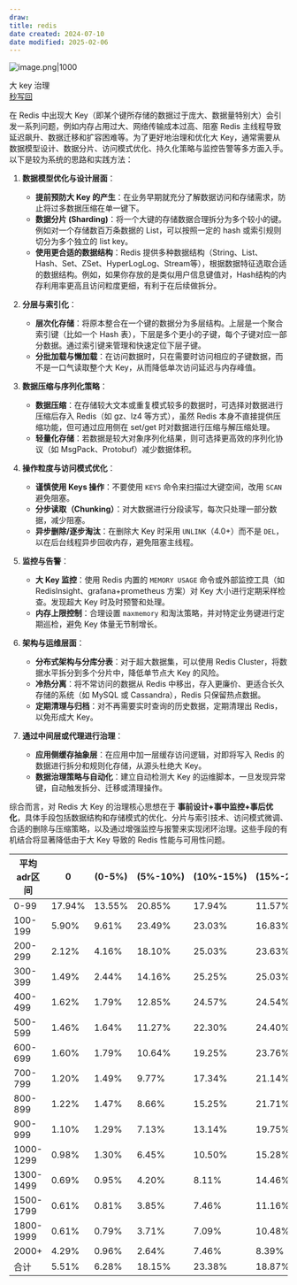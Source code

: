 ```yaml
---
draw:
title: redis
date created: 2024-07-10
date modified: 2025-02-06
---
```


![image.png|1000](https://imagehosting4picgo.oss-cn-beijing.aliyuncs.com/imagehosting/fix-dir%2Fpicgo%2Fpicgo-clipboard-images%2F2025%2F02%2F04%2F15-36-44-ac5753f70bea7710134b972957200512-202502041536074-58f203.png)

大 key 治理  
[秒写回](秒写回)

在 Redis 中出现大 Key（即某个键所存储的数据过于庞大、数据量特别大）会引发一系列问题，例如内存占用过大、网络传输成本过高、阻塞 Redis 主线程导致延迟飙升、数据迁移和扩容困难等。为了更好地治理和优化大 Key，通常需要从数据模型设计、数据分片、访问模式优化、持久化策略与监控告警等多方面入手。以下是较为系统的思路和实践方法：

1. **数据模型优化与设计层面**：
    
    - **提前预防大 Key 的产生**：在业务早期就充分了解数据访问和存储需求，防止将过多数据压缩在单一键下。
    - **数据分片 (Sharding)**：将一个大键的存储数据合理拆分为多个较小的键。例如对一个存储数百万条数据的 List，可以按照一定的 hash 或索引规则切分为多个独立的 list key。
    - **使用更合适的数据结构**：Redis 提供多种数据结构（String、List、Hash、Set、ZSet、HyperLogLog、Stream等），根据数据特征选取合适的数据结构。例如，如果你存放的是类似用户信息键值对，Hash结构的内存利用率更高且访问粒度更细，有利于在后续做拆分。
2. **分层与索引化**：
    
    - **层次化存储**：将原本整合在一个键的数据分为多层结构。上层是一个聚合索引键（比如一个 Hash 表），下层是多个更小的子键，每个子键对应一部分数据。通过索引键来管理和快速定位下层子键。
    - **分批加载与懒加载**：在访问数据时，只在需要时访问相应的子键数据，而不是一口气读取整个大 Key，从而降低单次访问延迟与内存峰值。
3. **数据压缩与序列化策略**：
    
    - **数据压缩**：在存储较大文本或重复模式较多的数据时，可选择对数据进行压缩后存入 Redis（如 gz、lz4 等方式），虽然 Redis 本身不直接提供压缩功能，但可通过应用侧在 set/get 时对数据进行压缩与解压缩处理。
    - **轻量化存储**：若数据是较大对象序列化结果，则可选择更高效的序列化协议（如 MsgPack、Protobuf）减少数据体积。
4. **操作粒度与访问模式优化**：
    
    - **谨慎使用 Keys 操作**：不要使用 `KEYS` 命令来扫描过大键空间，改用 `SCAN` 避免阻塞。
    - **分步读取（Chunking）**：对大数据进行分段读写，每次只处理一部分数据，减少阻塞。
    - **异步删除/逐步淘汰**：在删除大 Key 时采用 `UNLINK`（4.0+）而不是 `DEL`，以在后台线程异步回收内存，避免阻塞主线程。
5. **监控与告警**：
    
    - **大 Key 监控**：使用 Redis 内置的 `MEMORY USAGE` 命令或外部监控工具（如 RedisInsight、grafana+prometheus 方案）对 Key 大小进行定期采样检查。发现超大 Key 时及时预警和处理。
    - **内存上限控制**：合理设置 `maxmemory` 和淘汰策略，并对特定业务键进行定期巡检，避免 Key 体量无节制增长。
6. **架构与运维层面**：
    
    - **分布式架构与分库分表**：对于超大数据集，可以使用 Redis Cluster，将数据水平拆分到多个分片中，降低单节点大 Key 的风险。
    - **冷热分离**：将不常访问的数据从 Redis 中移出，存入更廉价、更适合长久存储的系统（如 MySQL 或 Cassandra），Redis 只保留热点数据。
    - **定期清理与归档**：对不再需要实时查询的历史数据，定期清理出 Redis，以免形成大 Key。
7. **通过中间层或代理进行治理**：
    
    - **应用侧缓存抽象层**：在应用中加一层缓存访问逻辑，对即将写入 Redis 的数据进行拆分和规则化存储，从源头杜绝大 Key。
    - **数据治理策略与自动化**：建立自动检测大 Key 的运维脚本，一旦发现异常键，自动触发拆分、迁移或清理操作。

综合而言，对 Redis 大 Key 的治理核心思想在于 **事前设计+事中监控+事后优化**，具体手段包括数据结构和存储模式的优化、分片与索引技术、访问模式微调、合适的删除与压缩策略，以及通过增强监控与报警来实现闭环治理。这些手段的有机结合将显著降低由于大 Key 导致的 Redis 性能与可用性问题。

| 平均adr区间   | 0      | (0-5%) | (5%-10%) | (10%-15%) | (15%-20%) | (20%-30%) | (30%-50%) | (>50%) |
| --------- | ------ | ------ | -------- | --------- | --------- | --------- | --------- | ------ |
| 0-99      | 17.94% | 13.55% | 20.85%   | 17.94%    | 11.57%    | 10.06%    | 5.40%     | 2.68%  |
| 100-199   | 5.90%  | 9.61%  | 23.49%   | 23.03%    | 16.83%    | 15.60%    | 4.22%     | 1.32%  |
| 200-299   | 2.12%  | 4.16%  | 18.10%   | 25.03%    | 23.63%    | 22.09%    | 8.22%     | 0.96%  |
| 300-399   | 1.49%  | 2.44%  | 14.16%   | 25.25%    | 25.03%    | 27.10%    | 14.86%    | 1.48%  |
| 400-499   | 1.62%  | 1.79%  | 12.85%   | 24.57%    | 24.54%    | 27.76%    | 17.02%    | 2.84%  |
| 500-599   | 1.46%  | 1.64%  | 11.27%   | 22.30%    | 24.40%    | 30.88%    | 23.51%    | 4.53%  |
| 600-699   | 1.60%  | 1.79%  | 10.64%   | 19.25%    | 23.76%    | 30.87%    | 26.92%    | 4.31%  |
| 700-799   | 1.20%  | 1.49%  | 9.77%    | 17.34%    | 21.14%    | 30.25%    | 28.74%    | 7.28%  |
| 800-899   | 1.22%  | 1.47%  | 8.66%    | 15.25%    | 21.71%    | 31.52%    | 29.58%    | 10.00% |
| 900-999   | 1.10%  | 1.29%  | 7.13%    | 13.14%    | 19.75%    | 31.02%    | 30.05%    | 11.51% |
| 1000-1299 | 0.98%  | 1.30%  | 6.45%    | 10.50%    | 15.28%    | 30.08%    | 30.45%    | 5.97%  |
| 1300-1499 | 0.69%  | 0.95%  | 4.20%    | 8.11%     | 14.46%    | 31.63%    | 33.09%    | 6.88%  |
| 1500-1799 | 0.61%  | 0.81%  | 3.85%    | 7.46%     | 11.16%    | 32.89%    | 35.22%    | 8.60%  |
| 1800-1999 | 0.61%  | 0.79%  | 3.71%    | 7.09%     | 10.48%    | 32.52%    | 35.23%    | 9.58%  |
| 2000+     | 4.29%  | 0.96%  | 2.64%    | 7.46%     | 8.39%     | 34.39%    | 15.27%    | 23.80% |
| 合计        | 5.51%  | 6.28%  | 18.15%   | 23.38%    | 18.87%    | 19.11%    | 8.37%     | 1.32%  |
